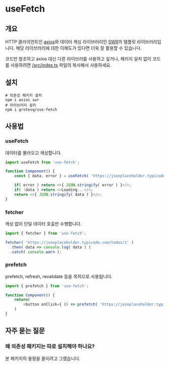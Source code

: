 # useFetch

## 개요

HTTP 클라이언트인 [axios](https://github.com/axios/axios)와 데이터 캐싱 라이브러리인 [SWR](https://swr.vercel.app)의 템플릿 라이브러리입니다. 해당 라이브러리에 대한 이해도가 있다면 더욱 잘 활용할 수 있습니다.

코드만 참조하고 axios 대신 다른 라이브러를 사용하고 싶거나, 패키지 설치 없이 코드를 사용하려면 [/src/index.ts](/src/index.ts) 파일의 복사해서 사용하세요.

## 설치

```shell
# 의존성 패키지 설치
npm i axios swr
# 라이브러리 설치
npm i grotesq/use-fetch
```

## 사용법

### useFetch

데이터를 불러오고 캐싱합니다.

```js
import useFetch from 'use-fetch';

function Component() {
    const { data, error } = useFetch( 'https://jsonplaceholder.typicode.com/todos/1' );

    if( error ) return <>{ JSON.stringify( error ) }</>;
    if( !data ) return <>Loading...</>;
    return <>{ JSON.stringify( data ) }</>;
}
```

### fetcher

캐싱 없이 단일 데이터 호출만 수행합니다.

```js
import { fetcher } from 'use-fetch';

fetcher( 'https://jsonplaceholder.typicode.com/todos/1' )
  .then( data => console.log( data ) )
  .catch( console.warn );
```

### prefetch

prefetch, refresh, revalidate 등을 목적으로 사용됩니다.

```js
import { prefetch } from 'use-fetch';

function Component() {
    return(
        <button onClick={ () => prefetch( 'https://jsonplaceholder.typicode.com/todos/1' )}>Refresh</button>
    )
}
```

## 자주 묻는 질문

### 왜 의존성 패키지는 따로 설치해야 하나요?
본 패키지의 용량을 줄이려고 그랬습니다.
